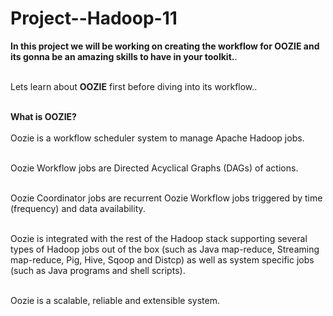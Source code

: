 # Project--Hadoop-11

<table>
  
  **In this project we will be working on creating the workflow for OOZIE and its gonna be an amazing skills to have in your toolkit.**.<br></br>

Lets learn about **OOZIE** first before diving into its workflow..<br></br>

**What is OOZIE?**<br></br>
Oozie is a workflow scheduler system to manage Apache Hadoop jobs.<br></br>

Oozie Workflow jobs are Directed Acyclical Graphs (DAGs) of actions.<br></br>

Oozie Coordinator jobs are recurrent Oozie Workflow jobs triggered by time (frequency) and data availability.<br></br>

Oozie is integrated with the rest of the Hadoop stack supporting several types of Hadoop jobs out of the box (such as Java map-reduce, Streaming map-reduce, Pig, Hive, Sqoop and Distcp) as well as system specific jobs (such as Java programs and shell scripts).<br></br>

Oozie is a scalable, reliable and extensible system.<br></br>
</table>
